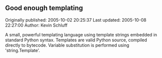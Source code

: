 ## Good enough templating 
Originally published: 2005-10-02 20:25:37 
Last updated: 2005-10-08 22:27:00 
Author: Kevin Schluff 
 
A small, powerful templating language using template strings embedded in standard Python syntax.  Templates are valid Python source, compiled directly to bytecode.  Variable substitution is performed using 'string.Template'.